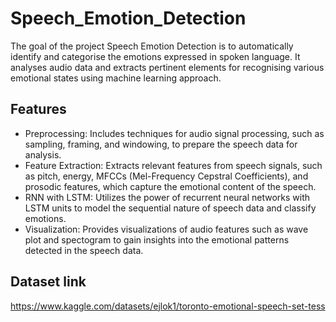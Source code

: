 # Speech_Emotion_Detection
The goal of the project Speech Emotion Detection is to automatically identify and categorise the emotions expressed in spoken language. It analyses audio data and extracts pertinent elements for recognising various emotional states using machine learning approach. 

## Features

- Preprocessing: Includes techniques for audio signal processing, such as sampling, framing, and windowing, to prepare the speech data for analysis.
- Feature Extraction: Extracts relevant features from speech signals, such as pitch, energy, MFCCs (Mel-Frequency Cepstral Coefficients), and prosodic features,       which capture the emotional content of the speech.
- RNN with LSTM: Utilizes the power of recurrent neural networks with LSTM units to model the sequential nature of speech data and classify emotions.
- Visualization: Provides visualizations of audio features such as wave plot and spectogram to gain insights into the emotional patterns detected in the speech data.

## Dataset link
https://www.kaggle.com/datasets/ejlok1/toronto-emotional-speech-set-tess
